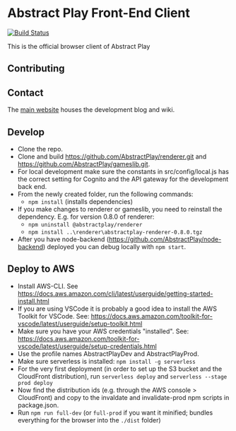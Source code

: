 # Abstract Play Front-End Client

[![Build Status](https://travis-ci.com/AbstractPlay/front.svg?branch=master)](https://travis-ci.com/AbstractPlay/front)

This is the official browser client of Abstract Play

## Contributing

## Contact

The [main website](https://www.abstractplay.com) houses the development blog and wiki.

## Develop

- Clone the repo.
- Clone and build https://github.com/AbstractPlay/renderer.git and https://github.com/AbstractPlay/gameslib.git.
- For local development make sure the constants in src/config/local.js has the correct setting for Cognito and the API gateway for the development back end.
- From the newly created folder, run the following commands:
  - `npm install` (installs dependencies)
- If you make changes to renderer or gameslib, you need to reinstall the dependency. E.g. for version 0.8.0 of renderer:
  - `npm uninstall @abstractplay/renderer`
  - `npm install ..\renderer\abstractplay-renderer-0.8.0.tgz`
- After you have node-backend (https://github.com/AbstractPlay/node-backend) deployed you can debug locally with `npm start`.

## Deploy to AWS
  - Install AWS-CLI. See https://docs.aws.amazon.com/cli/latest/userguide/getting-started-install.html
  - If you are using VSCode it is probably a good idea to install the AWS Toolkit for VSCode. See: https://docs.aws.amazon.com/toolkit-for-vscode/latest/userguide/setup-toolkit.html
  - Make sure you have your AWS credentials "installed". See: https://docs.aws.amazon.com/toolkit-for-vscode/latest/userguide/setup-credentials.html
  - Use the profile names AbstractPlayDev and AbstractPlayProd.
  - Make sure serverless is installed: `npm install -g serverless`
  - For the very first deployment (in order to set up the S3 bucket and the CloudFront distribution), run `serverless deploy` and 
    `serverless --stage prod deploy`
  - Now find the distribution ids (e.g. through the AWS console > CloudFront) and copy to the invaldate and invalidate-prod npm scripts in package.json.
  - Run `npm run full-dev` (or `full-prod` if you want it minified; bundles everything for the browser into the `./dist` folder)
